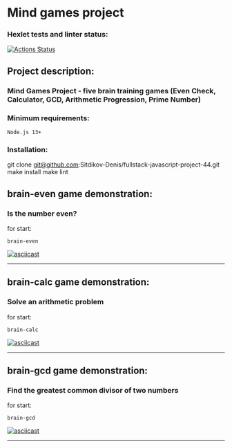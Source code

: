 # Mind games project
### Hexlet tests and linter status:
[![Actions Status](https://github.com/Sitdikov-Denis/fullstack-javascript-project-44/workflows/hexlet-check/badge.svg)](https://github.com/Sitdikov-Denis/fullstack-javascript-project-44/actions)

## Project description:
### Mind Games Project - five brain training games (Even Check, Calculator, GCD, Arithmetic Progression, Prime Number)
### Minimum requirements:
```
Node.js 13+
```

### Installation:
git clone git@github.com:Sitdikov-Denis/fullstack-javascript-project-44.git
make install 
make lint 

## brain-even game demonstration:
### Is the number even?
for start:
```
brain-even
```
[![asciicast](https://asciinema.org/a/ebVNjCs8mxOjzxdg2W4YAUqaf.svg)](https://asciinema.org/a/ebVNjCs8mxOjzxdg2W4YAUqaf)

---

## brain-calc game demonstration:
### Solve an arithmetic problem
for start:
```
brain-calc
```
[![asciicast](https://asciinema.org/a/gYhG4zuCcyXcLuMdqCUAsY3ls.svg)](https://asciinema.org/a/gYhG4zuCcyXcLuMdqCUAsY3ls)

---

## brain-gcd game demonstration:
### Find the greatest common divisor of two numbers
for start:
```
brain-gcd 
```
[![asciicast](https://asciinema.org/a/NkVB5QbHN7nM3M9OzgF02vFgx.svg)](https://asciinema.org/a/NkVB5QbHN7nM3M9OzgF02vFgx)

---

